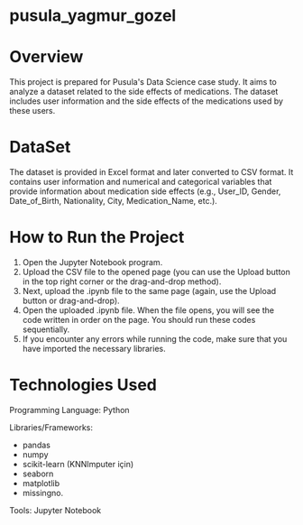 # pusula_yagmur_gozel


# Overview

This project is prepared for Pusula's Data Science case study. It aims to analyze a dataset related to
the side effects of medications. The dataset includes user information and the side effects of the
medications used by these users.

# DataSet

The dataset is provided in Excel format and later converted to CSV format. It contains user
information and numerical and categorical variables that provide information about medication side
effects (e.g., User_ID, Gender, Date_of_Birth, Nationality, City, Medication_Name, etc.).

# How to Run the Project

1. Open the Jupyter Notebook program.
2. Upload the CSV file to the opened page (you can use the Upload button in the top right corner or
the drag-and-drop method).
3. Next, upload the .ipynb file to the same page (again, use the Upload button or drag-and-drop).
4. Open the uploaded .ipynb file. When the file opens, you will see the code written in order on the
page. You should run these codes sequentially.
5. If you encounter any errors while running the code, make sure that you have imported the
necessary libraries.

# Technologies Used

Programming Language: Python

Libraries/Frameworks:
* pandas
* numpy
* scikit-learn (KNNImputer için)
* seaborn
* matplotlib
* missingno.

Tools: Jupyter Notebook
